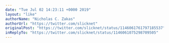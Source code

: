 ```yaml
---
date: "Tue Jul 02 14:23:11 +0000 2019"
layout: "like"
authorName: "Nicholas C. Zakas"
authorUrl: "https://twitter.com/slicknet"
originalPost: "https://twitter.com/slicknet/status/1146061761797185537"
inReplyTo: "https://twitter.com/slicknet/status/1146061075298709505"
---
```

